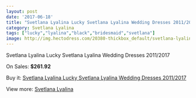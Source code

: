 ```yaml
---
layout: post
date: '2017-06-18'
title: "Svetlana Lyalina Lucky Svetlana Lyalina Wedding Dresses 2011/2017"
category: Svetlana Lyalina
tags: ["lucky","lyalina","black","bridesmaid","svetlana"]
image: http://img.hectodress.com/20380-thickbox_default/svetlana-lyalina-lucky-svetlana-lyalina-wedding-dresses-2011-2013.jpg
---
```

Svetlana Lyalina Lucky Svetlana Lyalina Wedding Dresses 2011/2017

On Sales: **$261.92**
<a href="https://www.hectodress.com/svetlana-lyalina/9448-svetlana-lyalina-lucky-svetlana-lyalina-wedding-dresses-2011-2013.html"><amp-img layout="responsive" width="600" height="600" src="//img.hectodress.com/20380-thickbox_default/svetlana-lyalina-lucky-svetlana-lyalina-wedding-dresses-2011-2013.jpg" alt="Svetlana Lyalina Lucky Svetlana Lyalina Wedding Dresses 2011/2017 0" /></a>

Buy it: [Svetlana Lyalina Lucky Svetlana Lyalina Wedding Dresses 2011/2017](https://www.hectodress.com/svetlana-lyalina/9448-svetlana-lyalina-lucky-svetlana-lyalina-wedding-dresses-2011-2013.html "Svetlana Lyalina Lucky Svetlana Lyalina Wedding Dresses 2011/2017")

View more: [Svetlana Lyalina](https://www.hectodress.com/156-svetlana-lyalina "Svetlana Lyalina")